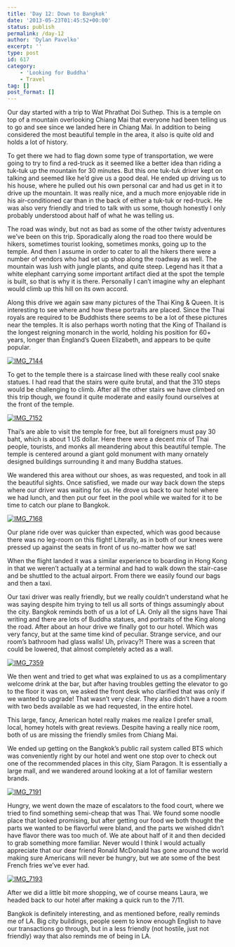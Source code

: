 ```yaml
---
title: 'Day 12: Down to Bangkok'
date: '2013-05-23T01:45:52+00:00'
status: publish
permalink: /day-12
author: 'Dylan Pavelko'
excerpt: ''
type: post
id: 617
category:
    - 'Looking for Buddha'
    - Travel
tag: []
post_format: []
---
```

Our day started with a trip to Wat Phrathat Doi Suthep. This is a temple on top of a mountain overlooking Chiang Mai that everyone had been telling us to go and see since we landed here in Chiang Mai. In addition to being considered the most beautiful temple in the area, it also is quite old and holds a lot of history.

To get there we had to flag down some type of transportation, we were going to try to find a red-truck as it seemed like a better idea than riding a tuk-tuk up the mountain for 30 minutes. But this one tuk-tuk driver kept on talking and seemed like he’d give us a good deal. He ended up driving us to his house, where he pulled out his own personal car and had us get in it to drive up the mountain. It was really nice, and a much more enjoyable ride in his air-conditioned car than in the back of either a tuk-tuk or red-truck. He was also very friendly and tried to talk with us some, though honestly I only probably understood about half of what he was telling us.

The road was windy, but not as bad as some of the other twisty adventures we’ve been on this trip. Sporadically along the road too there would be hikers, sometimes tourist looking, sometimes monks, going up to the temple. And then I assume in order to cater to all the hikers there were a number of vendors who had set up shop along the roadway as well. The mountain was lush with jungle plants, and quite steep. Legend has it that a white elephant carrying some important artifact died at the spot the temple is built, so that is why it is there. Personally I can’t imagine why an elephant would climb up this hill on its own accord.

Along this drive we again saw many pictures of the Thai King &amp; Queen. It is interesting to see where and how these portraits are placed. Since the Thai royals are required to be Buddhists there seems to be a lot of these pictures near the temples. It is also perhaps worth noting that the King of Thailand is the longest reigning monarch in the world, holding his position for 60+ years, longer than England’s Queen Elizabeth, and appears to be quite popular.

[![IMG_7144](https://i1.wp.com/www.dylanpavelko.com/blog/wp-content/uploads/2013/05/IMG_7144.jpg?resize=420%2C630)](https://i1.wp.com/www.dylanpavelko.com/blog/wp-content/uploads/2013/05/IMG_7144.jpg)

To get to the temple there is a staircase lined with these really cool snake statues. I had read that the stairs were quite brutal, and that the 310 steps would be challenging to climb. After all the other stairs we have climbed on this trip though, we found it quite moderate and easily found ourselves at the front of the temple.

[![IMG_7152](https://i2.wp.com/www.dylanpavelko.com/blog/wp-content/uploads/2013/05/IMG_7152.jpg?resize=409%2C272)](https://i2.wp.com/www.dylanpavelko.com/blog/wp-content/uploads/2013/05/IMG_7152.jpg)

Thai’s are able to visit the temple for free, but all foreigners must pay 30 baht, which is about 1 US dollar. Here there were a decent mix of Thai people, tourists, and monks all meandering about this beautiful temple. The temple is centered around a giant gold monument with many ornately designed buildings surrounding it and many Buddha statues.

We wandered this area without our shoes, as was requested, and took in all the beautiful sights. Once satisfied, we made our way back down the steps where our driver was waiting for us. He drove us back to our hotel where we had lunch, and then put our feet in the pool while we waited for it to be time to catch our plane to Bangkok.

[![IMG_7168](https://i0.wp.com/www.dylanpavelko.com/blog/wp-content/uploads/2013/05/IMG_7168.jpg?resize=420%2C630)](https://i0.wp.com/www.dylanpavelko.com/blog/wp-content/uploads/2013/05/IMG_7168.jpg)

Our plane ride over was quicker than expected, which was good because there was no leg-room on this flight! Literally, as in both of our knees were pressed up against the seats in front of us no-matter how we sat!

When the flight landed it was a similar experience to boarding in Hong Kong in that we weren’t actually at a terminal and had to walk down the stair-case and be shuttled to the actual airport. From there we easily found our bags and then a taxi.

Our taxi driver was really friendly, but we really couldn’t understand what he was saying despite him trying to tell us all sorts of things assumingly about the city. Bangkok reminds both of us a lot of LA. Only all the signs have Thai writing and there are lots of Buddha statues, and portraits of the King along the road. After about an hour drive we finally got to our hotel. Which was very fancy, but at the same time kind of peculiar. Strange service, and our room’s bathroom had glass walls! Uh, privacy?! There was a screen that could be lowered, that almost completely acted as a wall.

[![IMG_7359](https://i0.wp.com/www.dylanpavelko.com/blog/wp-content/uploads/2013/05/IMG_7359.jpg?resize=396%2C264)](https://i0.wp.com/www.dylanpavelko.com/blog/wp-content/uploads/2013/05/IMG_7359.jpg)

We then went and tried to get what was explained to us as a complimentary welcome drink at the bar, but after having troubles getting the elevator to go to the floor it was on, we asked the front desk who clarified that was only if we wanted to upgrade! That wasn’t very clear. They also didn’t have a room with two beds available as we had requested, in the entire hotel.

This large, fancy, American hotel really makes me realize I prefer small, local, homey hotels with great reviews. Despite having a really nice room, both of us are missing the friendly smiles from Chiang Mai.

We ended up getting on the Bangkok’s public rail system called BTS which was conveniently right by our hotel and went one stop over to check out one of the recommended places in this city, Siam Paragon. It is essentially a large mall, and we wandered around looking at a lot of familiar western brands.

[![IMG_7191](https://i2.wp.com/www.dylanpavelko.com/blog/wp-content/uploads/2013/05/IMG_7191.jpg?resize=420%2C630)](https://i2.wp.com/www.dylanpavelko.com/blog/wp-content/uploads/2013/05/IMG_7191.jpg)

Hungry, we went down the maze of escalators to the food court, where we tried to find something semi-cheap that was Thai. We found some noodle place that looked promising, but after getting our food we both thought the parts we wanted to be flavorful were bland, and the parts we wished didn’t have flavor there was too much of. We ate about half of it and then decided to grab something more familiar. Never would I think I would actually appreciate that our dear friend Ronald McDonald has gone around the world making sure Americans will never be hungry, but we ate some of the best French fries we’ve ever had.

[![IMG_7193](https://i0.wp.com/www.dylanpavelko.com/blog/wp-content/uploads/2013/05/IMG_7193.jpg?resize=403%2C269)](https://i0.wp.com/www.dylanpavelko.com/blog/wp-content/uploads/2013/05/IMG_7193.jpg)

After we did a little bit more shopping, we of course means Laura, we headed back to our hotel after making a quick run to the 7/11.

Bangkok is definitely interesting, and as mentioned before, really reminds me of LA. Big city buildings, people seem to know enough English to have our transactions go through, but in a less friendly (not hostile, just not friendly) way that also reminds me of being in LA.
